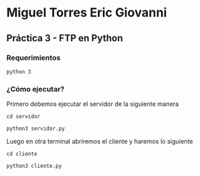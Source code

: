 # Miguel Torres Eric Giovanni

## Práctica 3 - FTP en Python

### Requerimientos

`python 3`

### ¿Cómo ejecutar?

Primero debemos ejecutar el servidor de la siguiente manera

`cd servidor`

`python3 servidor.py`

Luego en otra terminal abriremos el cliente y haremos lo siguiente

`cd cliente`

`python3 cliente.py`